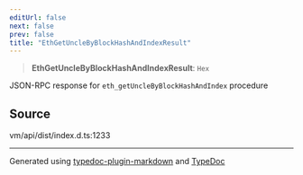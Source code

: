 ```yaml
---
editUrl: false
next: false
prev: false
title: "EthGetUncleByBlockHashAndIndexResult"
---
```


> **EthGetUncleByBlockHashAndIndexResult**: `Hex`

JSON-RPC response for `eth_getUncleByBlockHashAndIndex` procedure

## Source

vm/api/dist/index.d.ts:1233

***
Generated using [typedoc-plugin-markdown](https://www.npmjs.com/package/typedoc-plugin-markdown) and [TypeDoc](https://typedoc.org/)
